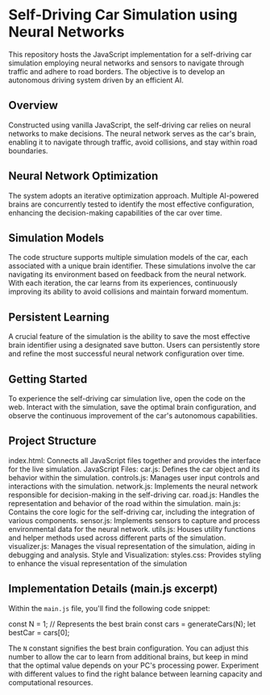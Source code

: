 # Self-Driving Car Simulation using Neural Networks

This repository hosts the JavaScript implementation for a self-driving car simulation employing neural networks and sensors to navigate through traffic and adhere to road borders. The objective is to develop an autonomous driving system driven by an efficient AI.

## Overview

Constructed using vanilla JavaScript, the self-driving car relies on neural networks to make decisions. The neural network serves as the car's brain, enabling it to navigate through traffic, avoid collisions, and stay within road boundaries.

## Neural Network Optimization

The system adopts an iterative optimization approach. Multiple AI-powered brains are concurrently tested to identify the most effective configuration, enhancing the decision-making capabilities of the car over time.

## Simulation Models

The code structure supports multiple simulation models of the car, each associated with a unique brain identifier. These simulations involve the car navigating its environment based on feedback from the neural network. With each iteration, the car learns from its experiences, continuously improving its ability to avoid collisions and maintain forward momentum.

## Persistent Learning

A crucial feature of the simulation is the ability to save the most effective brain identifier using a designated save button. Users can persistently store and refine the most successful neural network configuration over time.

## Getting Started

To experience the self-driving car simulation live, open the code on the web. Interact with the simulation, save the optimal brain configuration, and observe the continuous improvement of the car's autonomous capabilities.

## Project Structure
index.html: Connects all JavaScript files together and provides the interface for the live simulation.
JavaScript Files:
car.js: Defines the car object and its behavior within the simulation.
controls.js: Manages user input controls and interactions with the simulation.
network.js: Implements the neural network responsible for decision-making in the self-driving car.
road.js: Handles the representation and behavior of the road within the simulation.
main.js: Contains the core logic for the self-driving car, including the integration of various components.
sensor.js: Implements sensors to capture and process environmental data for the neural network.
utils.js: Houses utility functions and helper methods used across different parts of the simulation.
visualizer.js: Manages the visual representation of the simulation, aiding in debugging and analysis.
Style and Visualization:
styles.css: Provides styling to enhance the visual representation of the simulation

## Implementation Details (main.js excerpt)

Within the `main.js` file, you'll find the following code snippet:

const N = 1;  // Represents the best brain
const cars = generateCars(N);
let bestCar = cars[0];

The `N` constant signifies the best brain configuration. You can adjust this number to allow the car to learn from additional brains, but keep in mind that the optimal value depends on your PC's processing power. Experiment with different values to find the right balance between learning capacity and computational resources.
